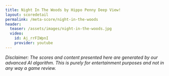 ```yaml
---
title: Night In The Woods by Hippo Penny Deep View!
layout: scoredetail
permalink: /meta-score/night-in-the-woods
header:
  teaser: /assets/images/night-in-the-woods.jpg
  video:
    id: Aj_rrFIWpnI
    provider: youtube
---
```

*Disclaimer: The scores and content presented here are generated by our advanced AI algorithm. This is purely for entertainment purposes and not in any way a game review.*
